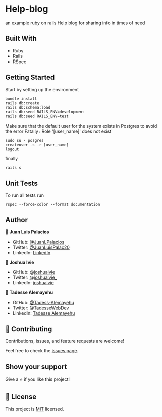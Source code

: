 # Help-blog

an example ruby on rails Help blog for sharing info in times of need

## Built With

- Ruby
- Rails
- RSpec

## Getting Started

Start by setting up the environment

```
bundle install
rails db:create
rails db:schema:load
rails db:seed RAILS_ENV=development
rails db:seed RAILS_ENV=test
```

Make sure that the default user for the system exists in Postgres to avoid the error Fatally`:` Role '[user_name]' does not exist`

```
sudo su - posgres
createuser -s -r [user_name]
logout
```

finally

```
rails s
```

## Unit Tests

To run all tests run

```
rspec --force-color --format documentation
```

## Author

👤 **Juan Luis Palacios**

- GitHub: [@JuanLPalacios](https://github.com/JuanLPalacios)
- Twitter: [@JuanLuisPalac20](https://twitter.com/twitterhandle)
- LinkedIn: [LinkedIn](https://www.linkedin.com/in/juan-luis-palacios-p%C3%A9rez-95b39a228/)

👤 **Joshua Ivie**

- GitHub: [@joshuaivie](https://github.com/joshuaivie)
- Twitter: [@joshuaivie\_](https://twitter.com/joshuaivie_)
- LinkedIn: [joshuaivie](https://linkedin.com/in/joshuaivie)

👤 **Tadesse Alemayehu**

- GitHub: [@Tadess-Alemayehu](https://github.com/Tadesse-Alemayehu)
- Twitter: [@TadesseWebDev](https://twitter.com/TadesseWebDev)
- LinkedIn: [Tadesse Alemayehu](https://www.linkedin.com/in/tadesse-alemayehu-60141a221/)

## 🤝 Contributing

Contributions, issues, and feature requests are welcome!

Feel free to check the [issues page](../../issues/).

## Show your support

Give a ⭐️ if you like this project!

## 📝 License

This project is [MIT](./LICENSE) licensed.
